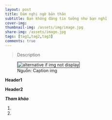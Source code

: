 ```yaml
---
layout: post
title: Dám nghi ngờ bản thân
subtitle: Bạn không đáng tin tưởng như bạn nghĩ
cover-img: 
thumbnail-img: /assets/img/image.jpg
share-img: /assets/image.jpg
tags: [tag1,tag2,tag3]
comments: true
---
```


> Description
 
<figure>
<img src="/assets/img/img-heading" alt="alternative if img not display" style="border: 2px solid  gray;">
<figcaption>Nguồn: Caption img
</figcaption>
</figure>

**Header1**

**Header2**

***Tham khảo***

1. []()
2. []()